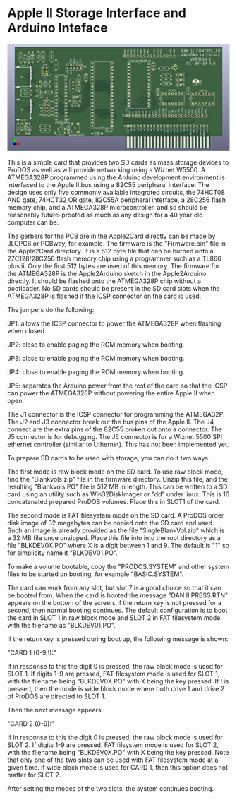 # Apple II Storage Interface and Arduino Inteface

![Apple2Card](Apple2Card/Apple2Card.png)

This is a simple card that provides two SD cards as mass storage devices to ProDOS as well as will provide networking using a Wiznet W5500.  A ATMEGA328P programmed using the Arduino development environment is interfaced to the Apple II bus using a 82C55 peripheral interface.  The design uses only five commonly available integrated circuits, the 74HCT08 AND gate, 74HCT32 OR gate, 82C55A peripheral interface, a 28C256 flash memory chip, and a ATMEGA328P microcontroller, and so should be reasonably future-proofed as much as any design for a 40 year old computer can be.

The gerbers for the PCB are in the Apple2Card directly can be made by JLCPCB or PCBway, for example.  The firmware is the "Firmware.bin" file in the Apple2Card directory.  It is a 512 byte file that can be burned onto a 27C128/28C256 flash memory chip using a programmer such as a TL866 plus ii.  Only the first 512 bytes are used of this memory.  The firmware for the ATMEGA328P is the Apple2Arduino sketch in the Apple2Arduino directly. It should be flashed onto the ATMEGA328P chip without a bootloader.  No SD cards should be present in the SD card slots when the ATMEGA328P is flashed if the ICSP connector on the card is used.  

The jumpers do the following:

JP1:  allows the ICSP connector to power the ATMEGA328P when flashing when closed.

JP2:  close to enable paging the ROM memory when booting.

JP3:  close to enable paging the ROM memory when booting.

JP4:  close to enable paging the ROM memory when booting.

JP5:  separates the Arduino power from the rest of the card so that the ICSP can power the ATMEGA328P without powering the entire Apple II when open.

The J1 connector is the ICSP connector for programming the ATMEGA32P.
The J2 and J3 connector break out the bus pins of the Apple II.
The J4 connect are the extra pins of the 82C55 broken out onto a connector.
The J5 connector is for debugging.
The J6 connector is for a Wiznet 5500 SPI ethernet controller (similar to Uthernet).  This has not been implemented yet.

To prepare SD cards to be used with storage, you can do it two ways:

The first mode is raw block mode on the SD card.  To use raw block mode, find the "Blankvols.zip" file in the firmware directory.  Unzip this file, and the resulting "Blankvols.PO" file is 512 MB in length.  This can be written to a SD card using an utility such as Win32DiskImager or "dd" under linux.  This is 16 concatenated prepared ProDOS volumes.  Place this in SLOT1 of the card.

The second mode is FAT filesystem mode on the SD card.  A ProDOS order disk image of 32 megabytes can be copied onto the SD card and used.  Such an image is already provided as the file "SingleBlankVol.zip" which is a 32 MB file once unzipped.  Place this file into into the root directory as a file "BLKDEV0X.PO" where X is a digit between 1 and 9.  The default is "1" so for simplicity name it "BLKDEV01.PO".

To make a volume bootable, copy the "PRODOS.SYSTEM" and other system files to be started on booting, for example "BASIC.SYSTEM".

The card can work from any slot, but slot 7 is a good choice so that it can be booted from.  When the card is booted the message "DAN II PRESS RTN" appears on the bottom of the screen.  If the return key is not pressed for a second, then normal booting continues.  The default configuration is to boot the card in SLOT 1 in raw block mode and SLOT 2 in FAT filesystem mode with the filename as "BLKDEV01.PO".

If the return key is pressed during boot up, the following message is shown:

"CARD 1 (0-9,!):"

If in response to this the digit 0 is pressed, the raw block mode is used for SLOT 1.  If digits 1-9 are pressed, FAT filesystem mode is used for SLOT 1, with the filename being "BLKDEV0X.PO" with X being the key pressed.  If ! is pressed, then the mode is wide block mode where both drive 1 and drive 2 of ProDOS are directed to SLOT 1.

Then the next message appears

"CARD 2 (0-9):"

If in response to this the digit 0 is pressed, the raw block mode is used for SLOT 2.  If digits 1-9 are pressed, FAT filsystem mode is used for SLOT 2, with the filename being "BLKDEV0X.PO" with X being the key pressed.  Note that only one of the two slots can be used with FAT filesystem mode at a given time.  If wide block mode is used for CARD 1, then this option does not matter for SLOT 2.

After setting the modes of the two slots, the system continues booting.
